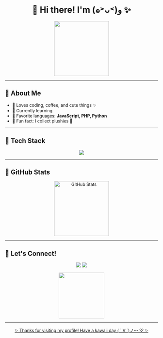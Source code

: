 <h1 align="center">🌸 Hi there! I'm <Your Name> (๑˃ᴗ˂)ﻭ ✨</h1>

<p align="center">
  <img src="https://media0.giphy.com/media/v1.Y2lkPTc5MGI3NjExaXZmaGx2Zjh5b2YxazNxNXg2N2I5aHVyeW1lZXNqOXJiNzd0eWh0NCZlcD12MV9pbnRlcm5hbF9naWZfYnlfaWQmY3Q9Zw/kZqbBT64ECtjy/giphy.gif" width="180" />
</p>

---

## 🍓 About Me
- 💖 Loves coding, coffee, and cute things ✨  
- 🐾 Currently learning **<your current focus here>**  
- 🎀 Favorite languages: **JavaScript, PHP, Python**  
- 🌸 Fun fact: I collect plushies 🧸  

---

## 🌷 Tech Stack
<p align="center">
  <img src="https://skillicons.dev/icons?i=html,css,js,php,python,react,mysql,git,github,vscode&perline=6" />
</p>

---

## 🐰 GitHub Stats
<p align="center">
  <img src="https://github-readme-stats.vercel.app/api?username=Serrius&show_icons=true&hide_border=true&bg_color=ffb6c1,ffc0cb,e6e6fa,ffffff&title_color=ff69b4&icon_color=ff69b4&text_color=4b0082" alt="GitHub Stats" height="180"/>
</p>

---

## 🍬 Let's Connect!
<p align="center">
  <a href="https://x.com/Zeirrus"><img src="https://img.shields.io/badge/Twitter-ffb6c1?style=for-the-badge&logo=x&logoColor=white"/></a>
  <a href="https://www.instagram.com/itskelseyxd/"><img src="https://img.shields.io/badge/Instagram-ffc0cb?style=for-the-badge&logo=instagram&logoColor=white"/></a>
  <a href="https://www.linkedin.com/in/">
</p>

<p align="center">
  <img src="https://media0.giphy.com/media/v1.Y2lkPTc5MGI3NjExaXZmaGx2Zjh5b2YxazNxNXg2N2I5aHVyeW1lZXNqOXJiNzd0eWh0NCZlcD12MV9pbnRlcm5hbF9naWZfYnlfaWQmY3Q9Zw/kZqbBT64ECtjy/giphy.gif" width="150"/>
</p>

---

<p align="center">✨ Thanks for visiting my profile! Have a kawaii day ( ´ ∀ `)ノ～ ♡ ✨</p>
